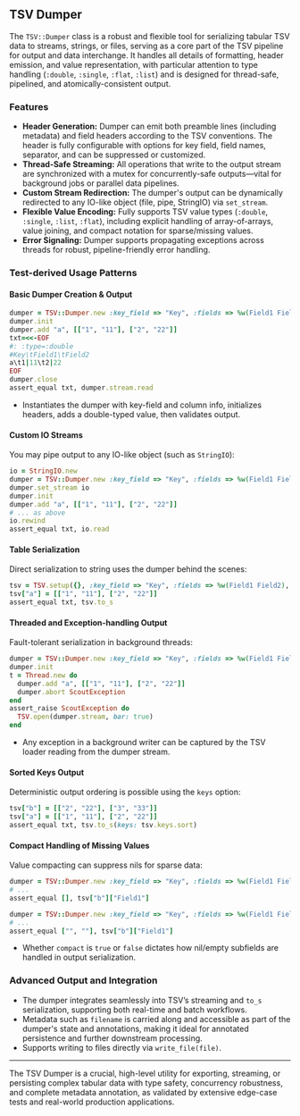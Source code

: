 ## TSV Dumper

The `TSV::Dumper` class is a robust and flexible tool for serializing tabular TSV data to streams, strings, or files, serving as a core part of the TSV pipeline for output and data interchange. It handles all details of formatting, header emission, and value representation, with particular attention to type handling (`:double`, `:single`, `:flat`, `:list`) and is designed for thread-safe, pipelined, and atomically-consistent output.

### Features

- **Header Generation:** Dumper can emit both preamble lines (including metadata) and field headers according to the TSV conventions. The header is fully configurable with options for key field, field names, separator, and can be suppressed or customized.
- **Thread-Safe Streaming:** All operations that write to the output stream are synchronized with a mutex for concurrently-safe outputs—vital for background jobs or parallel data pipelines.
- **Custom Stream Redirection:** The dumper's output can be dynamically redirected to any IO-like object (file, pipe, StringIO) via `set_stream`.
- **Flexible Value Encoding:** Fully supports TSV value types (`:double`, `:single`, `:list`, `:flat`), including explicit handling of array-of-arrays, value joining, and compact notation for sparse/missing values.
- **Error Signaling:** Dumper supports propagating exceptions across threads for robust, pipeline-friendly error handling.

### Test-derived Usage Patterns

#### Basic Dumper Creation & Output

```ruby
dumper = TSV::Dumper.new :key_field => "Key", :fields => %w(Field1 Field2), :type => :double
dumper.init
dumper.add "a", [["1", "11"], ["2", "22"]]
txt=<<-EOF
#: :type=:double
#Key\tField1\tField2
a\t1|11\t2|22
EOF
dumper.close
assert_equal txt, dumper.stream.read
```
- Instantiates the dumper with key-field and column info, initializes headers, adds a double-typed value, then validates output.

#### Custom IO Streams

You may pipe output to any IO-like object (such as `StringIO`):

```ruby
io = StringIO.new
dumper = TSV::Dumper.new :key_field => "Key", :fields => %w(Field1 Field2), :type => :double
dumper.set_stream io
dumper.init
dumper.add "a", [["1", "11"], ["2", "22"]]
# ... as above
io.rewind
assert_equal txt, io.read
```

#### Table Serialization

Direct serialization to string uses the dumper behind the scenes:

```ruby
tsv = TSV.setup({}, :key_field => "Key", :fields => %w(Field1 Field2), :type => :double)
tsv["a"] = [["1", "11"], ["2", "22"]]
assert_equal txt, tsv.to_s
```

#### Threaded and Exception-handling Output

Fault-tolerant serialization in background threads:

```ruby
dumper = TSV::Dumper.new :key_field => "Key", :fields => %w(Field1 Field2), :type => :double
dumper.init
t = Thread.new do
  dumper.add "a", [["1", "11"], ["2", "22"]]
  dumper.abort ScoutException
end
assert_raise ScoutException do
  TSV.open(dumper.stream, bar: true)
end
```
- Any exception in a background writer can be captured by the TSV loader reading from the dumper stream.

#### Sorted Keys Output

Deterministic output ordering is possible using the `keys` option:

```ruby
tsv["b"] = [["2", "22"], ["3", "33"]]
tsv["a"] = [["1", "11"], ["2", "22"]]
assert_equal txt, tsv.to_s(keys: tsv.keys.sort)
```

#### Compact Handling of Missing Values

Value compacting can suppress nils for sparse data:

```ruby
dumper = TSV::Dumper.new :key_field => "Key", :fields => %w(Field1 Field2), :type => :double, compact: true
# ...
assert_equal [], tsv["b"]["Field1"]

dumper = TSV::Dumper.new :key_field => "Key", :fields => %w(Field1 Field2), :type => :double, compact: false
# ...
assert_equal ["", ""], tsv["b"]["Field1"]
```
- Whether `compact` is `true` or `false` dictates how nil/empty subfields are handled in output serialization.

### Advanced Output and Integration

- The dumper integrates seamlessly into TSV’s streaming and `to_s` serialization, supporting both real-time and batch workflows.
- Metadata such as `filename` is carried along and accessible as part of the dumper's state and annotations, making it ideal for annotated persistence and further downstream processing.
- Supports writing to files directly via `write_file(file)`.

---

The TSV Dumper is a crucial, high-level utility for exporting, streaming, or persisting complex tabular data with type safety, concurrency robustness, and complete metadata annotation, as validated by extensive edge-case tests and real-world production applications.